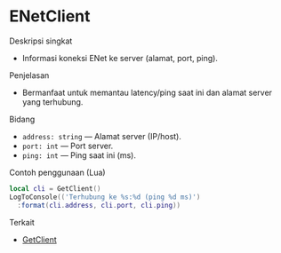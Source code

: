# ENetClient

Deskripsi singkat
- Informasi koneksi ENet ke server (alamat, port, ping).

Penjelasan
- Bermanfaat untuk memantau latency/ping saat ini dan alamat server yang terhubung.

Bidang
- `address: string` — Alamat server (IP/host).
- `port: int` — Port server.
- `ping: int` — Ping saat ini (ms).

Contoh penggunaan (Lua)
```lua
local cli = GetClient()
LogToConsole(('Terhubung ke %s:%d (ping %d ms)')
  :format(cli.address, cli.port, cli.ping))
```

Terkait
- [GetClient](../functions/GetClient.md)
